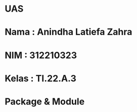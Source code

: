 # UAS
# Nama  : Anindha Latiefa Zahra 
# NIM   : 312210323
# Kelas : TI.22.A.3 
# Package & Module 
